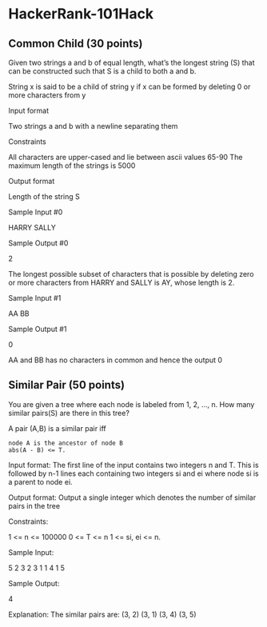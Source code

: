 HackerRank-101Hack
==================

Common Child (30 points)
------------------------

Given two strings a and b of equal length, what’s the longest string (S) that can be constructed such that S is a child to both a and b.

String x is said to be a child of string y if x can be formed by deleting 0 or more characters from y

Input format

Two strings a and b with a newline separating them

Constraints

All characters are upper-cased and lie between ascii values 65-90 The maximum length of the strings is 5000

Output format

Length of the string S

Sample Input #0

HARRY
SALLY

Sample Output #0

2

The longest possible subset of characters that is possible by deleting zero or more characters from HARRY and SALLY is AY, whose length is 2.

Sample Input #1

AA
BB

Sample Output #1

0

AA and BB has no characters in common and hence the output 0

Similar Pair (50 points)
------------------------

You are given a tree where each node is labeled from 1, 2, …, n. How many similar pairs(S) are there in this tree?

A pair (A,B) is a similar pair iff

    node A is the ancestor of node B
    abs(A - B) <= T.

Input format:
The first line of the input contains two integers n and T. This is followed by n-1 lines each containing two integers si and ei where node si is a parent to node ei.

Output format:
Output a single integer which denotes the number of similar pairs in the tree

Constraints:

1 <= n <= 100000
0 <= T <= n
1 <= si, ei <= n.

Sample Input:

5 2
3 2
3 1
1 4
1 5

Sample Output:

4

Explanation:
The similar pairs are: (3, 2) (3, 1) (3, 4) (3, 5)
